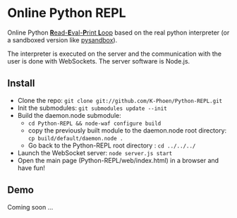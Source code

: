 # Online Python REPL

Online Python [**R**ead-**E**val-**P**rint **L**oop](http://en.wikipedia.org/wiki/Read-eval-print_loop) based on
the real python interpreter (or a sandboxed version like
[pysandbox](https://github.com/haypo/pysandbox)).

The interpreter is executed on the server and the communication with the user
is done with WebSockets. The server software is Node.js.

## Install

* Clone the repo: `git clone git://github.com/K-Phoen/Python-REPL.git`
* Init the submodules: `git submodules update --init`
* Build the daemon.node submodule:
  * `cd Python-REPL && node-waf configure build`
  * copy the previously built module to the daemon.node root directory:
    `cp build/default/daemon.node .`
  * Go back to the Python-REPL root directory : `cd ../../../`
* Launch the WebSocket server: `node server.js start`
* Open the main page (Python-REPL/web/index.html) in a browser and have fun!

## Demo

Coming soon ...
